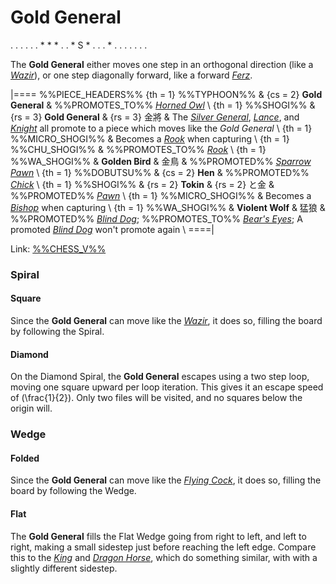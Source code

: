 # Gold General

<div class = "movement">
. . . . .
. * * * .
. * S * .
. . * . .
. . . . .
</div>

The **Gold General** either moves one step
in an orthogonal direction (like a [*Wazir*](wazir.html)), or one
step diagonally forward, like a forward [*Ferz*](ferz.html).

|====
%%PIECE_HEADERS%%
  {th = 1}  %%TYPHOON%%
& {cs = 2}  **Gold General**
&           %%PROMOTES_TO%% [*Horned Owl*](horned_owl.html) \\
  {th = 1}  %%SHOGI%%
& {rs = 3}  **Gold General** & {rs = 3} &#x91d1;&#x5c07;
&           The [*Silver General*](silver_general.html),
            [*Lance*](lance.html), and [*Knight*](shogi_knight.html)
            all promote to a piece which moves like the *Gold General* \\
  {th = 1}  %%MICRO_SHOGI%%
&           Becomes a [*Rook*](rook.html) when capturing \\
  {th = 1}  %%CHU_SHOGI%%
&           %%PROMOTES_TO%% [*Rook*](rook.html) \\
  {th = 1}  %%WA_SHOGI%%
&           **Golden Bird**  & &#x91D1;&#x9CE5;
&           %%PROMOTED%% [*Sparrow Pawn*](pawn.html?piece=sparrow_pawn) \\
  {th = 1}  %%DOBUTSU%%
& {cs = 2}  **Hen**
&           %%PROMOTED%% [*Chick*](pawn.html?piece=dobutsu_chick) \\
  {th = 1}  %%SHOGI%%
& {rs = 2}  **Tokin** & {rs = 2} &#x3068;&#x91D1;
&           %%PROMOTED%% [*Pawn*](pawn.html) \\
  {th = 1}  %%MICRO_SHOGI%%
&           Becomes a [*Bishop*](bishop.html) when capturing \\
  {th = 1}  %%WA_SHOGI%%
&           **Violent Wolf** & &#x731B;&#x72FC;
&           %%PROMOTED%% [*Blind Dog*](blind_dog.html);
            %%PROMOTES_TO%% [*Bear's Eyes*](king.html?piece=bears_eyes);
            A promoted [*Blind Dog*](blind_dog.html) won't promote again \\
====|

Link: [%%CHESS_V%%](#piece:goldgeneral)

### Spiral

#### Square

Since the **Gold General** can move like the [*Wazir*](wazir.html),
it does so, filling the board by following the Spiral.

#### Diamond

On the Diamond Spiral, the **Gold General** escapes using a two step loop,
moving one square upward per loop iteration. This gives it an escape
speed of \(\frac{1}{2}\). Only two files will be visited, and no
squares below the origin will.

### Wedge

#### Folded

Since the **Gold General** can move like the [*Flying Cock*](flying_cock.html),
it does so, filling the board by following the Wedge.

#### Flat

The **Gold General** fills the Flat Wedge going from right to left, and
left to right, making a small sidestep just before reaching the left
edge. Compare this to the [*King*](king.html) and
[*Dragon Horse*](dragon_horse.html), which do something similar, with
with a slightly different sidestep.
